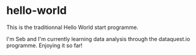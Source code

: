 # hello-world
This is the traditionnal Hello World start programme.

I'm Seb and I'm currently learning data analysis through the dataquest.io programme. Enjoying it so far!
